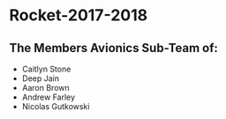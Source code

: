 # Rocket-2017-2018

## The Members Avionics Sub-Team of:
* Caitlyn Stone
* Deep Jain
* Aaron Brown
* Andrew Farley 
* Nicolas Gutkowski
